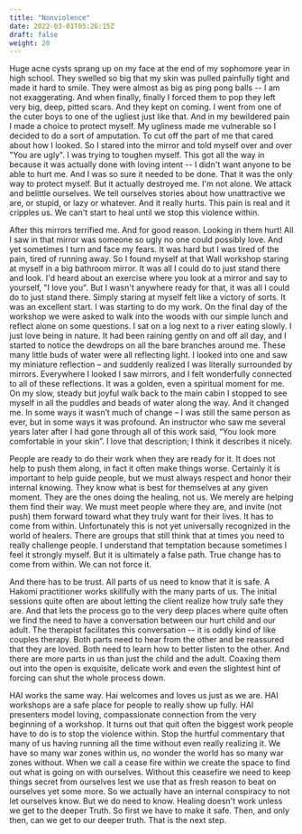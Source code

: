 ```yaml
---
title: "Nonviolence"
date: 2022-03-01T05:26:15Z
draft: false
weight: 20
---
```


Huge acne cysts sprang up on my face at the end of my sophomore year in high school. They swelled so big that my skin was pulled painfully tight and made it hard to smile. They were almost as big as ping pong balls -- I am not exaggerating. And when finally, finally I forced them to pop they left very big, deep, pitted scars. And they kept on coming. I went from one of the cuter boys to one of the ugliest just like that. And in my bewildered pain I made a choice to protect myself. My ugliness made me vulnerable so I decided to do a sort of amputation. To cut off the part of me that cared about how I looked. So I stared into the mirror and told myself over and over "You are ugly". I was trying to toughen myself. This got all the way in because it was actually done with loving intent -- I didn't want anyone to be able to hurt me. And I was so sure it needed to be done. That it was the only way to protect myself. But it actually destroyed me. I'm not alone. We attack and belittle ourselves. We tell ourselves stories about how unattractive we are, or stupid, or lazy or whatever. And it really hurts. This pain is real and it cripples us. We can't start to heal until we stop this violence within.

After this mirrors terrified me. And for good reason. Looking in them hurt! All I saw in that mirror was someone so ugly no one could possibly love. And yet sometimes I turn and face my fears. It was hard but I was tired of the pain, tired of running away. So I found myself at that Wall workshop staring at myself in a big bathroom mirror. It was all I could do to just stand there and look. I'd heard about an exercise where you look at a mirror and say to yourself, "I love you". But I wasn't anywhere ready for that, it was all I could do to just stand there. Simply staring at myself felt like a victory of sorts. It was an excellent start. I was starting to do my work. On the final day of the workshop we were asked to walk into the woods with our simple lunch and reflect alone on some questions. I sat on a log next to a river eating slowly. I just love being in nature. It had been raining gently on and off all day, and I started to notice the dewdrops on all the bare branches around me. These many little buds of water were all reflecting light. I looked into one and saw my miniature reflection – and suddenly realized I was literally surrounded by mirrors. Everywhere I looked I saw mirrors, and I felt wonderfully connected to all of these reflections. It was a golden, even a spiritual moment for me. On my slow, steady but joyful walk back to the main cabin I stopped to see myself in all the puddles and beads of water along the way. And it changed me. In some ways it wasn’t much of change – I was still the same person as ever, but in some ways it was profound. An instructor who saw me several years later after I had gone through all of this work said, “You look more comfortable in your skin”. I love that description; I think it describes it nicely.

People are ready to do their work when they are ready for it. It does not help to push them along, in fact it often make things worse. Certainly it is important to help guide people, but we must always respect and honor their internal knowing. They know what is best for themselves at any given moment. They are the ones doing the healing, not us. We merely are helping them find their way.  We must meet people where they are, and invite (not push) them forward toward what they truly want for their lives. It has to come from within. Unfortunately this is not yet universally recognized in the world of healers. There are groups that still think that at times you need to really challenge people. I understand that temptation because sometimes I feel it strongly myself. But it is ultimately a false path. True change has to come from within. We can not force it.

And there has to be trust. All parts of us need to know that it is safe. A Hakomi practitioner works skillfully with the many parts of us. The initial sessions quite often are about letting the client realize how truly safe they are. And that lets the process go to the very deep places where quite often we find the need to have a conversation between our hurt child and our adult. The therapist facilitates this conversation -- it is oddly kind of like couples therapy. Both parts need to hear from the other and be reassured that they are loved. Both need to learn how to better listen to the other. And there are more parts in us than just the child and the adult. Coaxing them out into the open is exquisite, delicate work and even the slightest hint of forcing can shut the whole process down.

HAI works the same way. Hai welcomes and loves us just as we are. HAI workshops are a safe place for people to really show up fully. HAI presenters model loving, compassionate connection from the very beginning of a workshop. It turns out that quit often the biggest work people have to do is to stop the violence within. Stop the hurtful commentary that many of us having running all the time without even really realizing it. We have so many war zones within us, no wonder the world has so many war zones without. When we call a cease fire within we create the space to find out what is going on with ourselves. Without this ceasefire we need to keep things secret from ourselves lest we use that as fresh reason to beat on ourselves yet some more. So we actually have an internal conspiracy to not let ourselves know. But we do need to know. Healing doesn't work unless we get to the deeper Truth. So first we have to make it safe. Then, and only then, can we get to our deeper truth. That is the next step.
